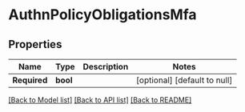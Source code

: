# AuthnPolicyObligationsMfa

## Properties
Name | Type | Description | Notes
------------ | ------------- | ------------- | -------------
**Required** | **bool** |  | [optional] [default to null]

[[Back to Model list]](../README.md#documentation-for-models) [[Back to API list]](../README.md#documentation-for-api-endpoints) [[Back to README]](../README.md)

